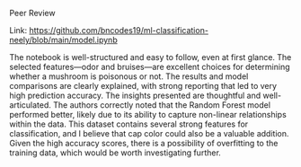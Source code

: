 Peer Review 

Link: https://github.com/bncodes19/ml-classification-neely/blob/main/model.ipynb 

The notebook is well-structured and easy to follow, even at first glance. The selected features—odor and bruises—are excellent choices for determining whether a mushroom is poisonous or not. The results and model comparisons are clearly explained, with strong reporting that led to very high prediction accuracy. The insights presented are thoughtful and well-articulated. The authors correctly noted that the Random Forest model performed better, likely due to its ability to capture non-linear relationships within the data. This dataset contains several strong features for classification, and I believe that cap color could also be a valuable addition. Given the high accuracy scores, there is a possibility of overfitting to the training data, which would be worth investigating further.